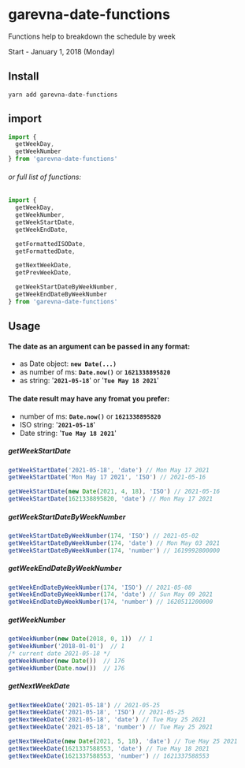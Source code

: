 # garevna-date-functions

Functions help to breakdown the schedule by week

Start - January 1, 2018 (Monday)

##  Install

```
yarn add garevna-date-functions
```

## import

```js
import {
  getWeekDay,
  getWeekNumber
} from 'garevna-date-functions'
```

###### or full list of functions:

```js
import {
  getWeekDay,
  getWeekNumber,
  getWeekStartDate,
  getWeekEndDate,

  getFormattedISODate,
  getFormattedDate,

  getNextWeekDate,
  getPrevWeekDate,

  getWeekStartDateByWeekNumber,
  getWeekEndDateByWeekNumber
} from 'garevna-date-functions'
```

## Usage

#### The date as an argument can be passed in any format:
* as Date object: **`new Date(...)`**
* as number of ms: **`Date.now()`** or **`1621338895820`**
* as string: '**`2021-05-18`**' or '**`Tue May 18 2021`**'

#### The date result may have any fromat you prefer:
* number of ms: **`Date.now()`** or **`1621338895820`**
* ISO string: '**`2021-05-18`**'
* Date string: '**`Tue May 18 2021`**'

##### getWeekStartDate
```js
getWeekStartDate('2021-05-18', 'date') // Mon May 17 2021
getWeekStartDate('Mon May 17 2021', 'ISO') // 2021-05-16

getWeekStartDate(new Date(2021, 4, 18), 'ISO') // 2021-05-16
getWeekStartDate(1621338895820, 'date') // Mon May 17 2021
```

##### getWeekStartDateByWeekNumber
```js
getWeekStartDateByWeekNumber(174, 'ISO') // 2021-05-02
getWeekStartDateByWeekNumber(174, 'date') // Mon May 03 2021
getWeekStartDateByWeekNumber(174, 'number') // 1619992800000
```

##### getWeekEndDateByWeekNumber
```js
getWeekEndDateByWeekNumber(174, 'ISO') // 2021-05-08
getWeekEndDateByWeekNumber(174, 'date') // Sun May 09 2021
getWeekEndDateByWeekNumber(174, 'number') // 1620511200000
```

##### getWeekNumber
```js
getWeekNumber(new Date(2018, 0, 1))  // 1
getWeekNumber('2018-01-01')  // 1
/* current date 2021-05-18 */
getWeekNumber(new Date())  // 176
getWeekNumber(Date.now())  // 176
```

##### getNextWeekDate
```js
getNextWeekDate('2021-05-18') // 2021-05-25
getNextWeekDate('2021-05-18', 'ISO') // 2021-05-25
getNextWeekDate('2021-05-18', 'date') // Tue May 25 2021
getNextWeekDate('2021-05-18', 'number') // Tue May 25 2021

getNextWeekDate(new Date(2021, 5, 18), 'date') // Tue May 25 2021
getNextWeekDate(1621337588553, 'date') // Tue May 18 2021
getNextWeekDate(1621337588553, 'number') // 1621337588553
```
